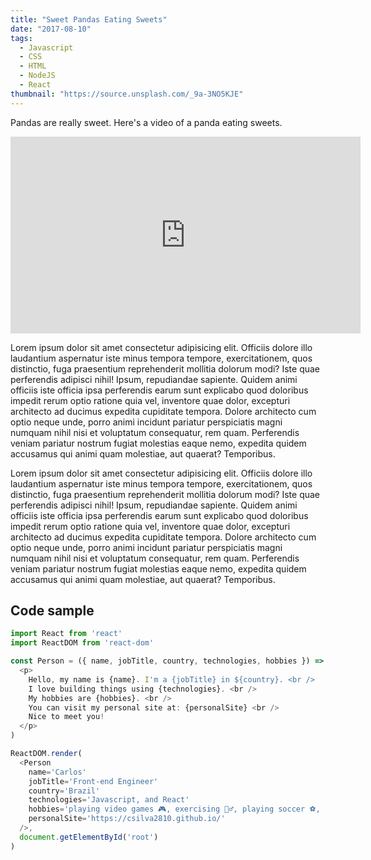 ```yaml
---
title: "Sweet Pandas Eating Sweets"
date: "2017-08-10"
tags: 
  - Javascript
  - CSS
  - HTML
  - NodeJS
  - React
thumbnail: "https://source.unsplash.com/_9a-3NO5KJE"
---
```


Pandas are really sweet.
Here's a video of a panda eating sweets.

<iframe width="560" height="315" src="https://www.youtube.com/embed/4n0xNbfJLR8" frameborder="0" allowfullscreen></iframe>

Lorem ipsum dolor sit amet consectetur adipisicing elit. Officiis dolore illo laudantium aspernatur iste minus tempora tempore, exercitationem, quos distinctio, fuga praesentium reprehenderit mollitia dolorum modi? Iste quae perferendis adipisci nihil! Ipsum, repudiandae sapiente. Quidem animi officiis iste officia ipsa perferendis earum sunt explicabo quod doloribus impedit rerum optio ratione quia vel, inventore quae dolor, excepturi architecto ad ducimus expedita cupiditate tempora. Dolore architecto cum optio neque unde, porro animi incidunt pariatur perspiciatis magni numquam nihil nisi et voluptatum consequatur, rem quam. Perferendis veniam pariatur nostrum fugiat molestias eaque nemo, expedita quidem accusamus qui animi quam molestiae, aut quaerat? Temporibus.

Lorem ipsum dolor sit amet consectetur adipisicing elit. Officiis dolore illo laudantium aspernatur iste minus tempora tempore, exercitationem, quos distinctio, fuga praesentium reprehenderit mollitia dolorum modi? Iste quae perferendis adipisci nihil! Ipsum, repudiandae sapiente. Quidem animi officiis iste officia ipsa perferendis earum sunt explicabo quod doloribus impedit rerum optio ratione quia vel, inventore quae dolor, excepturi architecto ad ducimus expedita cupiditate tempora. Dolore architecto cum optio neque unde, porro animi incidunt pariatur perspiciatis magni numquam nihil nisi et voluptatum consequatur, rem quam. Perferendis veniam pariatur nostrum fugiat molestias eaque nemo, expedita quidem accusamus qui animi quam molestiae, aut quaerat? Temporibus.

## Code sample

```javascript
import React from 'react'
import ReactDOM from 'react-dom'

const Person = ({ name, jobTitle, country, technologies, hobbies }) => (
  <p>
    Hello, my name is {name}. I'm a {jobTitle} in ${country}. <br />
    I love building things using {technologies}. <br />
    My hobbies are {hobbies}. <br />
    You can visit my personal site at: {personalSite} <br />
    Nice to meet you!
  </p>
)

ReactDOM.render(
  <Person
    name='Carlos'
    jobTitle='Front-end Engineer'
    country='Brazil'
    technologies='Javascript, and React'
    hobbies='playing video games 🎮, exercising 🏃‍♂️, playing soccer ⚽️, and playing the guitar 🎸'
    personalSite='https://csilva2810.github.io/'
  />,
  document.getElementById('root')
)
```

<br />
<br />
<br />
